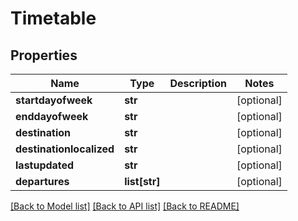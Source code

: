 # Timetable

## Properties
Name | Type | Description | Notes
------------ | ------------- | ------------- | -------------
**startdayofweek** | **str** |  | [optional] 
**enddayofweek** | **str** |  | [optional] 
**destination** | **str** |  | [optional] 
**destinationlocalized** | **str** |  | [optional] 
**lastupdated** | **str** |  | [optional] 
**departures** | **list[str]** |  | [optional] 

[[Back to Model list]](../README.md#documentation-for-models) [[Back to API list]](../README.md#documentation-for-api-endpoints) [[Back to README]](../README.md)


